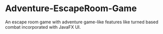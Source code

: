 # Adventure-EscapeRoom-Game
An escape room game with adventure game-like features like turned based combat incorporated with JavaFX UI.
